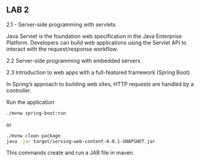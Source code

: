 ## LAB 2

2.1 - Server-side programming with servlets

Java Servlet is the foundation web specification in the Java Enterprise Platform. Developers can build web applications using the Servlet API to interact with the request/response workflow.



2.2 Server-side programming with embedded servers



2.3 Introduction to web apps with a full-featured framework (Spring Boot)

In Spring’s approach to building web sites, HTTP requests are handled by a controller.

Run the application

```bash
./mvnw spring-boot:run
```

or

```bash
./mvnw clean package
java -jar target/serving-web-content-0.0.1-SNAPSHOT.jar
```

This commands create and run a JAR file in maven. 
